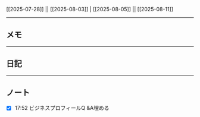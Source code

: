 [[2025-07-28]] || [[2025-08-03]] | [[2025-08-05]] || [[2025-08-11]]

---

## メモ

---

## 日記

---

## ノート
- [x] 17:52 ビジネスプロフィールQ &A埋める